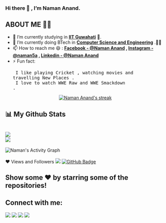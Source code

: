 ### Hi there 👋 , I’m Naman Anand.

## ABOUT ME 👨‍🎓
- 🔭 I’m currently studying in **[IIT Guwahati](https://www.iitg.ac.in/)** 🏫.
- 🌱 I’m currently doing BTech in **[Computer Science and Engineering](https://www.iitg.ac.in/cse/)** .👨‍💻
- 📫 How to reach me 😄 : **[Facebook -  @Naman Anand](https://www.facebook.com/profile.php?id=100008493543339) , [Instagram - @naman5a](https://www.instagram.com/naman5a/?hl=en) , [Linkedin - @Naman Anand](https://www.linkedin.com/in/naman-anand-74a9a1202/)**
- ⚡ Fun fact: <pre> I like playing Cricket , watching movies and travelling New Places .<br /> I love to watch WWE Raw and WWE Smackdown .
                </pre>
 <p align="center">
    <a href="https://github.com/Naman-72/github-readme-streak-stats">
        <img title="Naman Stats" alt="Naman Anand's streak" src="https://github-readme-streak-stats.herokuapp.com/?user=Naman-72&theme=black-ice&hide_border=true&stroke=0000&background=060A0CD0"/>
    </a>
</p>

## 📊 My Github Stats

<br/>
<img src="https://github-readme-stats.vercel.app/api?username=Naman-72&&show_icons=true&title_color=F4F704&icon_color=bb2acf&text_color=daf7dc&bg_color=151515">
<br/>
<img src="https://github-readme-stats.vercel.app/api/top-langs/?username=Naman-72&layout=compact">
 <br/>
<br/><img alt="Naman's Activity Graph" src="https://activity-graph.herokuapp.com/graph?username=Naman-72&bg_color=0D1117&color=5BCDEC&line=5BCDEC&point=FFFFFF&hide_border=true" /></a>
<br/>
<br/>
❤ Views and Followers
<img src="https://komarev.com/ghpvc/?username=Naman-72">
<a href="https://github.com/Naman-72?tab=followers"><img src="https://img.shields.io/github/followers/Naman-72?label=Followers&style=social" alt="GitHub Badge"></a>
  
## Show some ❤️ by starring some of the repositories!

## Connect with me:
<p align="left">
<a href = "https://www.linkedin.com/in/naman-anand-74a9a1202/"><img src="https://img.icons8.com/fluent/48/000000/linkedin.png"/></a>
<a href = "https://www.facebook.com/profile.php?id=100008493543339"><img src="https://img.icons8.com/fluent/48/000000/facebook.png"/></a>
<a href = "https://twitter.com/Naman_125"><img src="https://img.icons8.com/fluent/48/000000/twitter.png"/></a>
<a href = "https://www.instagram.com/naman5a/?hl=en"><img src="https://img.icons8.com/fluent/48/000000/instagram-new.png"/></a>
 </p>
